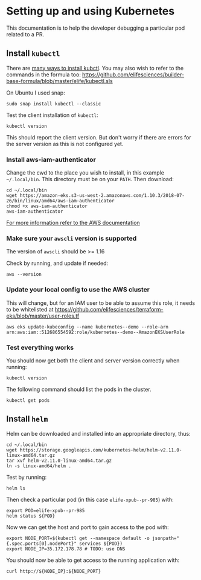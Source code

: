 # Setting up and using Kubernetes

This documentation is to help the developer debugging a particular pod related to a PR.

## Install `kubectl`

There are [many ways to install kubctl](https://kubernetes.io/docs/tasks/tools/install-kubectl/). You may also wish to refer to the commands in the formula too:
https://github.com/elifesciences/builder-base-formula/blob/master/elife/kubectl.sls

On Ubuntu I used snap:

```
sudo snap install kubectl --classic
```

Test the client installation of `kubectl`:

```
kubectl version
```

This should report the client version. But don't worry if there are errors for the server version as this is not configured yet.

### Install aws-iam-authenticator

Change the cwd to the place you wish to install, in this example `~/.local/bin`. This directory must be on your `PATH`. Then download:

```
cd ~/.local/bin
wget https://amazon-eks.s3-us-west-2.amazonaws.com/1.10.3/2018-07-26/bin/linux/amd64/aws-iam-authenticator
chmod +x aws-iam-authenticator
aws-iam-authenticator
```

[For more information refer to the AWS documentation](https://docs.aws.amazon.com/eks/latest/userguide/configure-kubectl.html)

### Make sure your `awscli` version is supported

The version of `awscli` should be >= 1.16

Check by running, and update if needed:

```
aws --version
```

### Update your local config to use the AWS cluster

This will change, but for an IAM user to be able to assume this role, it needs to be whitelisted at https://github.com/elifesciences/terraform-eks/blob/master/user-roles.tf

```
aws eks update-kubeconfig --name kubernetes--demo --role-arn arn:aws:iam::512686554592:role/kubernetes--demo--AmazonEKSUserRole
```

### Test everything works

You should now get both the client and server version correctly when running:

```
kubectl version
```

The following command should list the pods in the cluster.

```
kubectl get pods
```

## Install `helm`

Helm can be downloaded and installed into an appropriate directory, thus:

```
cd ~/.local/bin
wget https://storage.googleapis.com/kubernetes-helm/helm-v2.11.0-linux-amd64.tar.gz
tar xvf helm-v2.11.0-linux-amd64.tar.gz
ln -s linux-amd64/helm .
```

Test by running:

```
helm ls
```

Then check a particular pod (in this case `elife-xpub--pr-985`) with:

```
export POD=elife-xpub--pr-985
helm status ${POD}
```

Now we can get the host and port to gain access to the pod with:

```
export NODE_PORT=$(kubectl get --namespace default -o jsonpath="{.spec.ports[0].nodePort}" services ${POD})
export NODE_IP=35.172.178.78 # TODO: use DNS
```

You should now be able to get access to the running application with:

```
curl http://${NODE_IP}:${NODE_PORT}
```
